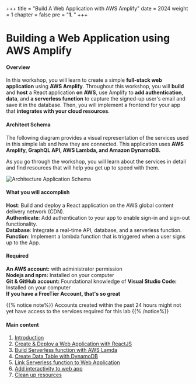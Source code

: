 +++
title = "Build A Web Application with AWS Amplify"
date = 2024
weight = 1
chapter = false
pre = "<b>1. </b>"
+++

# Building a Web Application using AWS Amplify

#### Overview

In this workshop, you will learn to create a simple **full-stack web application** using **AWS Amplify**. Throughout this workshop, you will **build** and **host** a React application **on AWS**, use Amplify to **add authentication**, **data**, and **a serverless function** to capture the signed-up user's email and save it in the database. Then, you will implement a frontend for your app that **integrates with your cloud resources**.

#### Architect Schema

The following diagram provides a visual representation of the services used in this simple lab and how they are connected. This application uses **AWS Amplify, GraphQL API, AWS Lambda, and Amazon DynamoDB.**

As you go through the workshop, you will learn about the services in detail and find resources that will help you get up to speed with them.

![Architecture Application Schema](/images/workshop-setup/ArchitectureSystem.png?width=90pc)

#### What you will accomplish

**Host**: Build and deploy a React application on the AWS global content delivery network (CDN).  
**Authenticate**: Add authentication to your app to enable sign-in and sign-out functionality.  
**Database**: Integrate a real-time API, database, and a serverless function.  
**Function**: Implement a lambda function that is triggered when a user signs up to the App.

#### Required

**An AWS account:** with administrator permission  
**Nodejs and npm:** Installed on your computer  
**Git & GitHub account:** Foundational knowledge of
**Visual Studio Code:** Installed on your computer  
**If you have a FreeTier Account, that's so great**

{{% notice note%}}
Accounts created within the past 24 hours might not yet have access to the services required for this lab
{{% /notice%}}

#### Main content

1. [Introduction](0-Introdution/)
2. [Create & Deploy a Web Application with ReactJS](1-Create-A-Web-App/)
3. [Build Serverless function with AWS Lamda](2-Build-A-ServerlessFunction-Lamda/)
4. [Create Data Table with DynamoDB](3-Create-Data-Table/)
5. [Link Serverless function to Web Application](4-Link-ServerlessFunction-ToWebApp/)
6. [Add interactivity to web app](5-Add-Interactivity/)
7. [Clean up resources](6-CleanUp/)
 <!-- need to remove parenthesis for path in Hugo 0.88.1 for Windows-->
